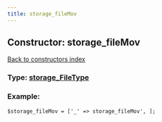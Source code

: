 ```yaml
---
title: storage_fileMov
---
```

## Constructor: storage\_fileMov  
[Back to constructors index](index.md)






### Type: [storage\_FileType](../types/storage_FileType.md)


### Example:

```
$storage_fileMov = ['_' => storage_fileMov', ];
```